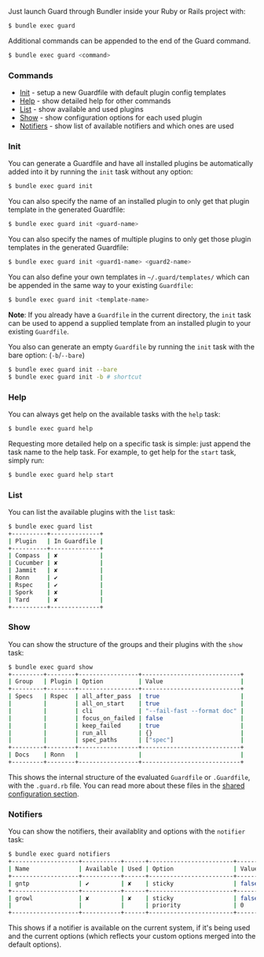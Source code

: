 Just launch Guard through Bundler inside your Ruby or Rails project with:

```bash
$ bundle exec guard
```

Additional commands can be appended to the end of the Guard command.

```bash
$ bundle exec guard <command>
```

### Commands

* [Init](#init) - setup a new Guardfile with default plugin config templates
* [Help](#help) - show detailed help for other commands
* [List](#list) - show available and used plugins
* [Show](#show) - show configuration options for each used plugin
* [Notifiers](#notifiers) - show list of available notifiers and which ones are used


### Init
You can generate a Guardfile and have all installed plugins be automatically added into
it by running the `init` task without any option:

```bash
$ bundle exec guard init
```

You can also specify the name of an installed plugin to only get that plugin template
in the generated Guardfile:

```bash
$ bundle exec guard init <guard-name>
```

You can also specify the names of multiple plugins to only get those plugin templates
in the generated Guardfile:

```bash
$ bundle exec guard init <guard1-name> <guard2-name>
```

You can also define your own templates in `~/.guard/templates/` which can be appended in the same way to your existing
`Guardfile`:

```bash
$ bundle exec guard init <template-name>
```

**Note**: If you already have a `Guardfile` in the current directory, the `init` task can be used
to append a supplied template from an installed plugin to your existing `Guardfile`.

You also can generate an empty `Guardfile` by running the `init` task with the bare 
option: (`-b`/`--bare`)

```bash
$ bundle exec guard init --bare
$ bundle exec guard init -b # shortcut
```

### Help

You can always get help on the available tasks with the `help` task:

```bash
$ bundle exec guard help
```

Requesting more detailed help on a specific task is simple: just append the task name to the help task.
For example, to get help for the `start` task, simply run:

```bash
$ bundle exec guard help start
```

### List

You can list the available plugins with the `list` task:

```bash
$ bundle exec guard list
+----------+--------------+
| Plugin   | In Guardfile |
+----------+--------------+
| Compass  | ✘            |
| Cucumber | ✘            |
| Jammit   | ✘            |
| Ronn     | ✔            |
| Rspec    | ✔            |
| Spork    | ✘            |
| Yard     | ✘            |
+----------+--------------+
```

### Show

You can show the structure of the groups and their plugins with the `show` task:

```bash
$ bundle exec guard show
+---------+--------+-----------------+----------------------------+
| Group   | Plugin | Option          | Value                      |
+---------+--------+-----------------+----------------------------+
| Specs   | Rspec  | all_after_pass  | true                       |
|         |        | all_on_start    | true                       |
|         |        | cli             | "--fail-fast --format doc" |
|         |        | focus_on_failed | false                      |
|         |        | keep_failed     | true                       |
|         |        | run_all         | {}                         |
|         |        | spec_paths      | ["spec"]                   |
+---------+--------+-----------------+----------------------------+
| Docs    | Ronn   |                 |                            |
+---------+--------+-----------------+----------------------------+
```

This shows the internal structure of the evaluated `Guardfile` or `.Guardfile`, with the `.guard.rb` file. You can
read more about these files in the [shared configuration section](https://github.com/guard/guard/wiki/Shared-configurations).

### Notifiers

You can show the notifiers, their availablity and options with the `notifier` task:

```bash
$ bundle exec guard notifiers
+-------------------+-----------+------+------------------------+-------------------+
| Name              | Available | Used | Option                 | Value             |
+-------------------+-----------+------+------------------------+-------------------+
| gntp              | ✔         | ✘    | sticky                 | false             |
+-------------------+-----------+------+------------------------+-------------------+
| growl             | ✘         | ✘    | sticky                 | false             |
|                   |           |      | priority               | 0                 |
+-------------------+-----------+------+------------------------+-------------------+
```

This shows if a notifier is available on the current system, if it's being used and the
current options (which reflects your custom options merged into the default options).
